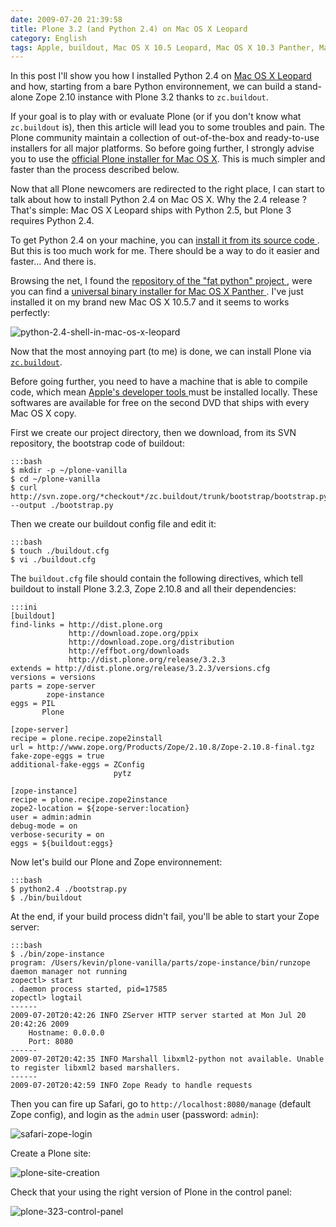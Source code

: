 ```yaml
---
date: 2009-07-20 21:39:58
title: Plone 3.2 (and Python 2.4) on Mac OS X Leopard
category: English
tags: Apple, buildout, Mac OS X 10.5 Leopard, Mac OS X 10.3 Panther, MacBook, macOS, Plone, Python, zope
---
```


In this post I'll show you how I installed Python 2.4 on [Mac OS X Leopard
](http://amzn.com/B000FK88JK/?tag=kevideld-20) and how, starting from a bare
Python environnement, we can build a stand-alone Zope 2.10 instance with Plone
3.2 thanks to `zc.buildout`.

If your goal is to play with or evaluate Plone (or if you don't know what
`zc.buildout` is), then this article will lead you to some troubles and pain.
The Plone community maintain a collection of out-of-the-box and ready-to-use
installers for all major platforms. So before going further, I strongly advise
you to use the [official Plone installer for Mac OS
X](http://plone.org/products/plone). This is much simpler and faster than the
process described below.

Now that all Plone newcomers are redirected to the right place, I can start to
talk about how to install Python 2.4 on Mac OS X. Why the 2.4 release ? That's
simple: Mac OS X Leopard ships with Python 2.5, but Plone 3 requires
Python 2.4.

To get Python 2.4 on your machine, you can [install it from its source code
](http://kb.ucla.edu/articles/installing-plone-v32-on-mac-os-x-105). But this
is too much work for me. There should be a way to do it easier and faster...
And there is.

Browsing the net, I found the [repository of the "fat python" project
](http://pythonmac.org/packages/py24-fat/), were you can find a [universal
binary installer for Mac OS X Panther
](http://pythonmac.org/packages/py24-fat/dmg/python-2.4.4-macosx2006-10-18.dmg).
I've just installed it on my brand new Mac OS X 10.5.7 and it seems to works
perfectly:

![python-2.4-shell-in-mac-os-x-leopard
](/uploads/2009/python-2.4-shell-in-mac-os-x-leopard.png)

Now that the most annoying part (to me) is done, we can install Plone via
[`zc.buildout`](http://pypi.python.org/pypi/zc.buildout).

Before going further, you need to have a machine that is able to compile code,
which mean [Apple's developer tools
](http://developer.apple.com/technology/tools.html) must be installed locally.
These softwares are available for free on the second DVD that ships with every
Mac OS X copy.

First we create our project directory, then we download, from its SVN
repository, the bootstrap code of buildout:

    :::bash
    $ mkdir -p ~/plone-vanilla
    $ cd ~/plone-vanilla
    $ curl http://svn.zope.org/*checkout*/zc.buildout/trunk/bootstrap/bootstrap.py --output ./bootstrap.py

Then we create our buildout config file and edit it:

    :::bash
    $ touch ./buildout.cfg
    $ vi ./buildout.cfg

The `buildout.cfg` file should contain the following directives, which tell
buildout to install Plone 3.2.3, Zope 2.10.8 and all their dependencies:

    :::ini
    [buildout]
    find-links = http://dist.plone.org
                 http://download.zope.org/ppix
                 http://download.zope.org/distribution
                 http://effbot.org/downloads
                 http://dist.plone.org/release/3.2.3
    extends = http://dist.plone.org/release/3.2.3/versions.cfg
    versions = versions
    parts = zope-server
            zope-instance
    eggs = PIL
           Plone

    [zope-server]
    recipe = plone.recipe.zope2install
    url = http://www.zope.org/Products/Zope/2.10.8/Zope-2.10.8-final.tgz
    fake-zope-eggs = true
    additional-fake-eggs = ZConfig
                           pytz

    [zope-instance]
    recipe = plone.recipe.zope2instance
    zope2-location = ${zope-server:location}
    user = admin:admin
    debug-mode = on
    verbose-security = on
    eggs = ${buildout:eggs}

Now let's build our Plone and Zope environnement:

    :::bash
    $ python2.4 ./bootstrap.py
    $ ./bin/buildout

At the end, if your build process didn't fail, you'll be able to start your
Zope server:

    :::bash
    $ ./bin/zope-instance
    program: /Users/kevin/plone-vanilla/parts/zope-instance/bin/runzope
    daemon manager not running
    zopectl> start
    . daemon process started, pid=17585
    zopectl> logtail
    ------
    2009-07-20T20:42:26 INFO ZServer HTTP server started at Mon Jul 20 20:42:26 2009
    	Hostname: 0.0.0.0
    	Port: 8080
    ------
    2009-07-20T20:42:35 INFO Marshall libxml2-python not available. Unable to register libxml2 based marshallers.
    ------
    2009-07-20T20:42:59 INFO Zope Ready to handle requests

Then you can fire up Safari, go to `http://localhost:8080/manage` (default
Zope config), and login as the `admin` user (password: `admin`):

![safari-zope-login](/uploads/2009/safari-zope-login.png)

Create a Plone site:

![plone-site-creation](/uploads/2009/plone-site-creation.png)

Check that your using the right version of Plone in the control panel:

![plone-323-control-panel](/uploads/2009/plone-323-control-panel.png)
